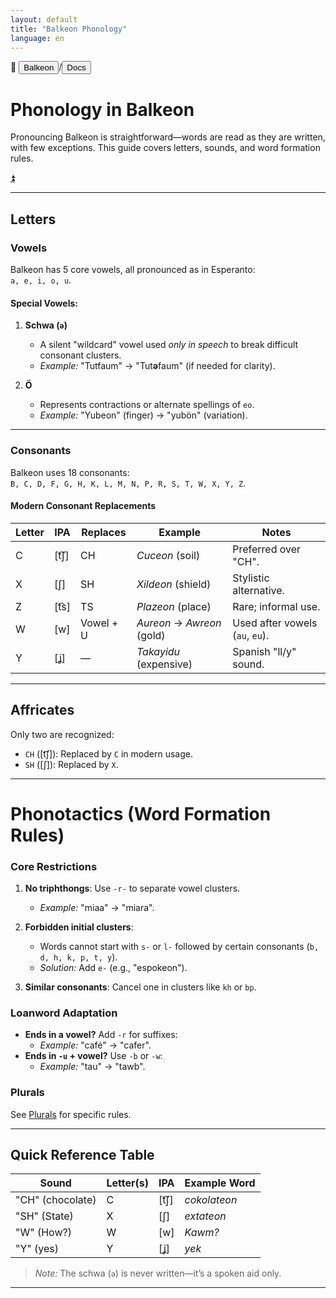 ```yaml
---
layout: default
title: "Balkeon Phonology"
language: en
---
```


📂 <button class="button-16" role="button" onclick="location.href='../../index'">Balkeon</button>/<button class="button-16" role="button" onclick="location.href='../index'">Docs</button>

# Phonology in Balkeon

Pronouncing Balkeon is straightforward—words are read as they are written, with few exceptions. This guide covers letters, sounds, and word formation rules.

<a name="top"></a>
<a class="top-link hide" href="#top">⏫️</a>

---

## Letters

### Vowels
Balkeon has 5 core vowels, all pronounced as in Esperanto:  
`a, e, i, o, u`.  

#### Special Vowels:
1. **Schwa (`ə`)**  
   - A silent "wildcard" vowel used *only in speech* to break difficult consonant clusters.  
   - *Example:* "Tutfaum" → "Tut**ə**faum" (if needed for clarity).  

2. **Ö**  
   - Represents contractions or alternate spellings of `eo`.  
   - *Example:* "Yubeon" (finger) → "yubön" (variation).  

---

### Consonants
Balkeon uses 18 consonants:  
`B, C, D, F, G, H, K, L, M, N, P, R, S, T, W, X, Y, Z`.  

#### Modern Consonant Replacements
| Letter | IPA    | Replaces | Example       | Notes                     |
|--------|--------|----------|---------------|---------------------------|
| C      | [t͡ʃ]  | CH       | *Cuceon* (soil) | Preferred over "CH".      |
| X      | [ʃ]    | SH       | *Xildeon* (shield)   | Stylistic alternative.    |
| Z      | [t͡s]  | TS       | *Plazeon* (place) | Rare; informal use.    |
| W      | [w]    | Vowel + U | *Aureon* → *Awreon* (gold) | Used after vowels (`au`, `eu`). |
| Y      | [ʝ]    | —        | *Takayidu* (expensive) | Spanish "ll/y" sound.     |

---

## Affricates
Only two are recognized:  
- `CH` ([t͡ʃ]): Replaced by `C` in modern usage.  
- `SH` ([ʃ]): Replaced by `X`.  

---

# Phonotactics (Word Formation Rules)

### Core Restrictions
1. **No triphthongs**: Use `-r-` to separate vowel clusters.  
   - *Example:* "miaa" → "miara".  

2. **Forbidden initial clusters**:  
   - Words cannot start with `s-` or `l-` followed by certain consonants (`b, d, h, k, p, t, y`).  
   - *Solution:* Add `e-` (e.g., "espokeon").  

3. **Similar consonants**: Cancel one in clusters like `kh` or `bp`.  

### Loanword Adaptation
- **Ends in a vowel?** Add `-r` for suffixes:  
  - *Example:* "café" → "cafer".  
- **Ends in `-u` + vowel?** Use `-b` or `-w`:  
  - *Example:* "tau" → "tawb".  

### Plurals
See [Plurals](../../grammar/words/#plurals) for specific rules.  

---

## Quick Reference Table
| Sound       | Letter(s) | IPA    | Example Word |
|-------------|-----------|--------|--------------|
| "CH" (chocolate)| C         | [t͡ʃ]  | *cokolateon*       |
| "SH" (State) | X         | [ʃ]    | *extateon*        |
| "W" (How?) | W         | [w]    |*Kawm?*       |
| "Y" (yes)   | Y         | [ʝ]    | *yek*       |

> *Note:* The schwa (`ə`) is never written—it’s a spoken aid only.

---
